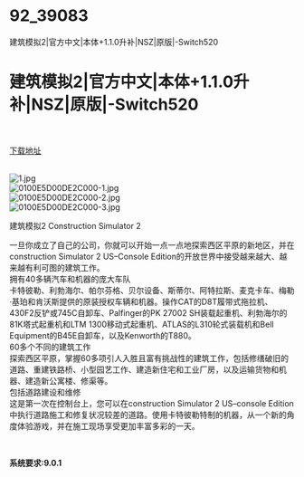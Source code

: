 # 92_39083
建筑模拟2|官方中文|本体+1.1.0升补|NSZ|原版|-Switch520
# 建筑模拟2|官方中文|本体+1.1.0升补|NSZ|原版|-Switch520
 <br/></br>
[下载地址](https://www.switch520.cc/article/39083 "下载地址")
<br/></br>

<p><img title="1.jpg" src="https://www.switch520.cc/muke_img/2022_07_22_bc698cad9e127.jpg" alt="1.jpg"><br>
<img title="0100E5D00DE2C000-1.jpg" src="https://www.switch520.cc/muke_img/2022_07_22_576e2a8e09618.jpg" alt="0100E5D00DE2C000-1.jpg"><br>
<img title="0100E5D00DE2C000-2.jpg" src="https://www.switch520.cc/muke_img/2022_07_22_45503bc110c6c.jpg" alt="0100E5D00DE2C000-2.jpg"><br>
<img title="0100E5D00DE2C000-3.jpg" src="https://www.switch520.cc/muke_img/2022_07_22_8a4ed8c3b81bb.jpg" alt="0100E5D00DE2C000-3.jpg"></p>
<p>建筑模拟2 Construction Simulator 2</p>
<p>一旦你成立了自己的公司，你就可以开始一点一点地探索西区平原的新地区，并在construction Simulator 2 US–Console Edition的开放世界中接受越来越大、越来越有利可图的建筑工作。<br>
拥有40多辆汽车和机器的庞大车队<br>
卡特彼勒、利勃海尔、帕尔芬格、贝尔设备、斯蒂尔、阿特拉斯、麦克卡车、梅勒·基珀和肯沃斯提供的原装授权车辆和机器。操作CAT的D8T履带式拖拉机、430F2反铲或745C自卸车、Palfinger的PK 27002 SH装载起重机、利勃海尔的81K塔式起重机和LTM 1300移动式起重机、ATLAS的L310轮式装载机和Bell Equipment的B45E自卸车，以及Kenworth的T880。<br>
60多个不同的建筑工作<br>
探索西区平原，掌握60多项引人入胜且富有挑战性的建筑工作，包括修缮破旧的道路、重建铁路桥、小型园艺工作、建造新住宅和工业厂房，以及运输货物和机器、建造新公寓楼、修渠等。<br>
包括道路建设和维修<br>
这是第一次在控制台上，您可以在construction Simulator 2 US–console Edition中执行道路施工和修复状况较差的道路。使用卡特彼勒特制的机器，从一个新的角度体验游戏，并在施工现场享受更加丰富多彩的一天。</p>
<p>&nbsp;</p>
<p><strong>系统要求:9.0.1</strong></p>


